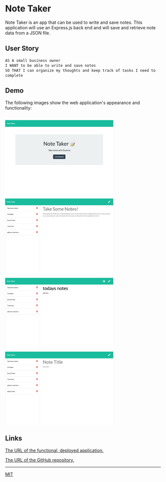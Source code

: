 # Note Taker

 Note Taker is an app that can be used to write and save notes. This application will use an Express.js back end and will save and retrieve note data from a JSON file.


## User Story

```
AS A small business owner
I WANT to be able to write and save notes
SO THAT I can organize my thoughts and keep track of tasks I need to complete
```


## Demo

The following images show the web application's appearance and functionality: 

<br><img src="./public/assets/images/screenshot1.png" alt="screenshot of starting page" width="350"/>
<br><img src="./public/assets/images/screenshot2.png" alt="screenshot of exsisting notes page" width="350"/>
<br><img src="./public/assets/images/screenshot3.png" alt="screenshot of new note taking in the app" width="350"/>
<br><img src="./public/assets/images/screenshot4.png" alt="screenshot of new note add in the app" width="350"/>


## Links

[The URL of the functional, deployed application.](https://noori36.github.io/WorkDayScheduler/)

[The URL of the GitHub repository.](https://github.com/noori36/WorkDayScheduler)

- - -

[MIT](https://choosealicense.com/licenses/mit/)
